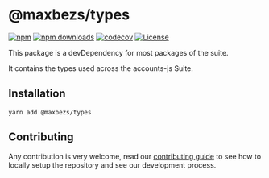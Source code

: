 # @maxbezs/types

[![npm](https://img.shields.io/npm/v/@maxbezs/types)](https://www.npmjs.com/package/@maxbezs/types)
[![npm downloads](https://img.shields.io/npm/dm/@maxbezs/types)](https://www.npmjs.com/package/@maxbezs/types)
[![codecov](https://img.shields.io/codecov/c/github/accounts-js/accounts)](https://codecov.io/gh/accounts-js/accounts)
[![License](https://img.shields.io/github/license/accounts-js/accounts)](https://github.com/accounts-js/accounts/blob/master/LICENSE)

This package is a devDependency for most packages of the suite.

It contains the types used across the accounts-js Suite.

## Installation

```
yarn add @maxbezs/types
```

## Contributing

Any contribution is very welcome, read our [contributing guide](https://github.com/accounts-js/accounts/blob/master/CONTRIBUTING.md) to see how to locally setup the repository and see our development process.
